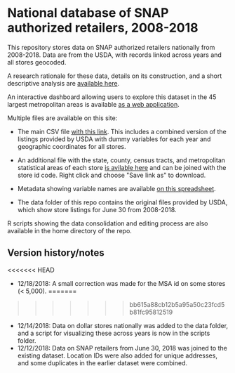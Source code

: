 # National database of SNAP authorized retailers, 2008-2018
This repository stores data on SNAP authorized retailers nationally from 2008-2018. Data are from the USDA, with records linked across years and all stores geocoded. 

A research rationale for these data, details on its construction, and a short descriptive analysis are [available here](https://jshannon75.github.io/snap_retailers_2008_2017/overview_paper).

An interactive dashboard allowing users to explore this dataset in the 45 largest metropolitan areas is available [as a web application](https://comapuga.shinyapps.io/snapretailexplorer/).

Multiple files are available on this site:

* The main CSV file [with this link](https://github.com/jshannon75/snap_retailers_2008_2017/raw/master/data/snap_retailers_usda.csv). This includes a combined version of the listings provided by USDA with dummy variables for each year and geographic coordinates for all stores.

* An additional file with the state, county, census tracts, and metropolitan statistical areas of each store [is avilable here](https://github.com/jshannon75/snap_retailers_2008_2017/raw/master/data/snap_retailers_crosswalk.csv) and can be joined with the store id code. Right click and choose "Save link as" to download. 

* Metadata showing variable names are available [on this spreadsheet](https://github.com/jshannon75/snap_retailers_2008_2017/raw/master/data/snap_retailers_metadata.csv). 
* The data folder of this repo contains the original files provided by USDA, which show store listings for June 30 from 2008-2018. 

R scripts showing the data consolidation and editing process are also available in the home directory of the repo.

## Version history/notes

<<<<<<< HEAD
* 12/18/2018: A small correction was made for the MSA id on some stores (< 5,000). 
=======
>>>>>>> bb615a88cb12b5a95a50c23fcd5b81fc95812519
* 12/14/2018: Data on dollar stores nationally was added to the data folder, and a script for visualizing these across years is now in the scripts folder.
* 12/12/2018: Data on SNAP retailers from June 30, 2018 was joined to the existing dataset. Location IDs were also added for unique addresses, and some duplicates in the earlier dataset were combined.

